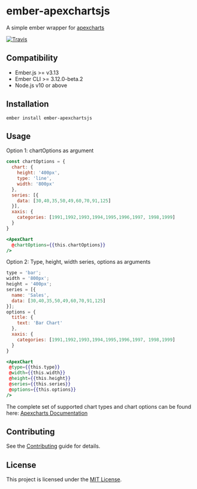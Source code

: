 ember-apexchartsjs
==============================================================================

A simple ember wrapper for [apexcharts](https://apexcharts.com)

[![Travis][build-badge]][build]


Compatibility
------------------------------------------------------------------------------

* Ember.js >= v3.13
* Ember CLI >= 3.12.0-beta.2
* Node.js v10 or above


Installation
------------------------------------------------------------------------------

```
ember install ember-apexchartsjs
```

Usage
------------------------------------------------------------------------------

Option 1: chartOptions as argument

```js
const chartOptions = {
  chart: {
    height: '400px',
    type: 'line',
    width: '800px'
  },
  series: [{
    data: [30,40,35,50,49,60,70,91,125]
  }],
  xaxis: {
    categories: [1991,1992,1993,1994,1995,1996,1997, 1998,1999]
  }
}
```

```hbs
<ApexChart
  @chartOptions={{this.chartOptions}}
/>
```

Option 2: Type, height, width series, options as arguments

```js
type = 'bar';
width = '800px';
height = '400px';
series = [{
  name: 'Sales',
  data: [30,40,35,50,49,60,70,91,125]
}];
options = {
  title: {
    text: 'Bar Chart'
  },
  xaxis: {
    categories: [1991,1992,1993,1994,1995,1996,1997, 1998,1999]
  }
}
```

```hbs
<ApexChart
 @type={{this.type}}
 @width={{this.width}}
 @height={{this.height}}
 @series={{this.series}}
 @options={{this.options}}
/>
```


The complete set of supported chart types and chart options can be found here: [Apexcharts Documentation](https://apexcharts.com/docs)

Contributing
------------------------------------------------------------------------------

See the [Contributing](CONTRIBUTING.md) guide for details.


License
------------------------------------------------------------------------------

This project is licensed under the [MIT License](LICENSE.md).

[build-badge]: https://travis-ci.org/balajimanoharan/ember-apexchartsjs.svg?branch=master
[build]: https://travis-ci.org/balajimanoharan/ember-apexchartsjs

